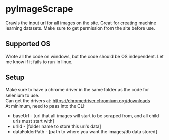 # pyImageScrape
Crawls the input url for all images on the site. Great for creating machine learning datasets. Make sure to get permission from the site before use. 

## Supported OS
Wrote all the code on windows, but the code should be OS independent. Let me know if it fails to run in linux.

## Setup
Make sure to have a chrome driver in the same folder as the code for selenium to use. <br />
Can get the drivers at: https://chromedriver.chromium.org/downloads <br />
At minimum, need to pass into the CLI:
- baseUrl - [url that all images will start to be scraped from, and all child urls must start with]
- urlId - [folder name to store this url's data]
- dataFolderPath - [path to where you want the images/db data stored]
